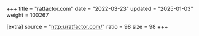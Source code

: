 +++
title = "ratfactor.com"
date = "2022-03-23"
updated = "2025-01-03"
weight = 100267

[extra]
source = "http://ratfactor.com/"
ratio = 98
size = 98
+++
